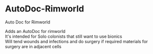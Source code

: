 # AutoDoc-Rimworld 
Auto Doc for Rimworld 

Adds an AutoDoc for rimworld <br/>
It's intended for Solo colonists that still want to use bionics <br/>
Will tend wounds and infections and 
do surgery if required materials for surgery are in adjacent cells 

